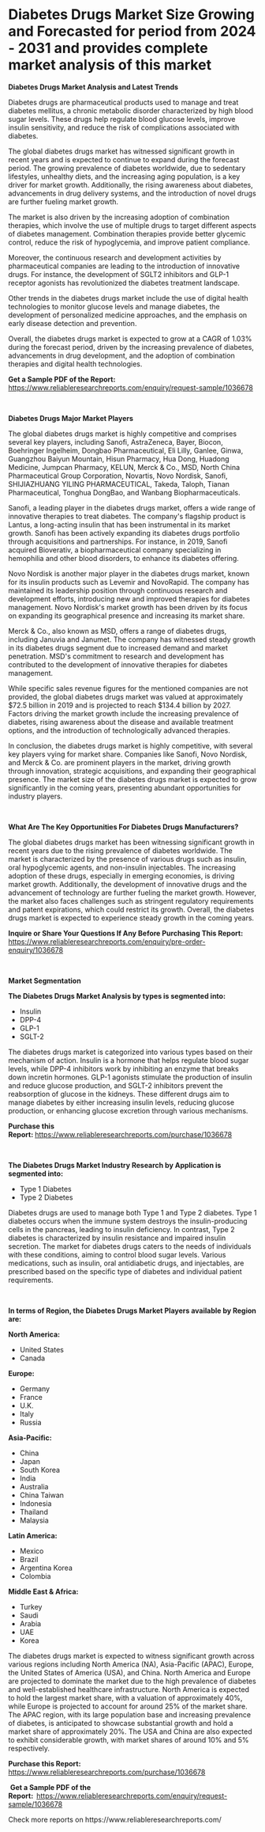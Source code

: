 <p><h1>Diabetes Drugs Market Size Growing and Forecasted for period from 2024 - 2031 and provides complete market analysis of this market</h1></p><p><strong>Diabetes Drugs Market Analysis and Latest Trends</strong></p>
<p><p>Diabetes drugs are pharmaceutical products used to manage and treat diabetes mellitus, a chronic metabolic disorder characterized by high blood sugar levels. These drugs help regulate blood glucose levels, improve insulin sensitivity, and reduce the risk of complications associated with diabetes.</p><p>The global diabetes drugs market has witnessed significant growth in recent years and is expected to continue to expand during the forecast period. The growing prevalence of diabetes worldwide, due to sedentary lifestyles, unhealthy diets, and the increasing aging population, is a key driver for market growth. Additionally, the rising awareness about diabetes, advancements in drug delivery systems, and the introduction of novel drugs are further fueling market growth.</p><p>The market is also driven by the increasing adoption of combination therapies, which involve the use of multiple drugs to target different aspects of diabetes management. Combination therapies provide better glycemic control, reduce the risk of hypoglycemia, and improve patient compliance.</p><p>Moreover, the continuous research and development activities by pharmaceutical companies are leading to the introduction of innovative drugs. For instance, the development of SGLT2 inhibitors and GLP-1 receptor agonists has revolutionized the diabetes treatment landscape.</p><p>Other trends in the diabetes drugs market include the use of digital health technologies to monitor glucose levels and manage diabetes, the development of personalized medicine approaches, and the emphasis on early disease detection and prevention.</p><p>Overall, the diabetes drugs market is expected to grow at a CAGR of 1.03% during the forecast period, driven by the increasing prevalence of diabetes, advancements in drug development, and the adoption of combination therapies and digital health technologies.</p></p>
<p><strong>Get a Sample PDF of the Report:&nbsp;</strong> <a href="https://www.reliableresearchreports.com/enquiry/request-sample/1036678">https://www.reliableresearchreports.com/enquiry/request-sample/1036678</a></p>
<p>&nbsp;</p>
<p><strong>Diabetes Drugs Major Market Players</strong></p>
<p><p>The global diabetes drugs market is highly competitive and comprises several key players, including Sanofi, AstraZeneca, Bayer, Biocon, Boehringer Ingelheim, Dongbao Pharmaceutical, Eli Lilly, Ganlee, Ginwa, Guangzhou Baiyun Mountain, Hisun Pharmacy, Hua Dong, Huadong Medicine, Jumpcan Pharmacy, KELUN, Merck & Co., MSD, North China Pharmaceutical Group Corporation, Novartis, Novo Nordisk, Sanofi, SHIJIAZHUANG YILING PHARMACEUTICAL, Takeda, Taloph, Tianan Pharmaceutical, Tonghua DongBao, and Wanbang Biopharmaceuticals.</p><p>Sanofi, a leading player in the diabetes drugs market, offers a wide range of innovative therapies to treat diabetes. The company's flagship product is Lantus, a long-acting insulin that has been instrumental in its market growth. Sanofi has been actively expanding its diabetes drugs portfolio through acquisitions and partnerships. For instance, in 2019, Sanofi acquired Bioverativ, a biopharmaceutical company specializing in hemophilia and other blood disorders, to enhance its diabetes offering.</p><p>Novo Nordisk is another major player in the diabetes drugs market, known for its insulin products such as Levemir and NovoRapid. The company has maintained its leadership position through continuous research and development efforts, introducing new and improved therapies for diabetes management. Novo Nordisk's market growth has been driven by its focus on expanding its geographical presence and increasing its market share.</p><p>Merck & Co., also known as MSD, offers a range of diabetes drugs, including Januvia and Janumet. The company has witnessed steady growth in its diabetes drugs segment due to increased demand and market penetration. MSD's commitment to research and development has contributed to the development of innovative therapies for diabetes management.</p><p>While specific sales revenue figures for the mentioned companies are not provided, the global diabetes drugs market was valued at approximately $72.5 billion in 2019 and is projected to reach $134.4 billion by 2027. Factors driving the market growth include the increasing prevalence of diabetes, rising awareness about the disease and available treatment options, and the introduction of technologically advanced therapies.</p><p>In conclusion, the diabetes drugs market is highly competitive, with several key players vying for market share. Companies like Sanofi, Novo Nordisk, and Merck & Co. are prominent players in the market, driving growth through innovation, strategic acquisitions, and expanding their geographical presence. The market size of the diabetes drugs market is expected to grow significantly in the coming years, presenting abundant opportunities for industry players.</p></p>
<p>&nbsp;</p>
<p><strong>What Are The Key Opportunities For Diabetes Drugs Manufacturers?</strong></p>
<p><p>The global diabetes drugs market has been witnessing significant growth in recent years due to the rising prevalence of diabetes worldwide. The market is characterized by the presence of various drugs such as insulin, oral hypoglycemic agents, and non-insulin injectables. The increasing adoption of these drugs, especially in emerging economies, is driving market growth. Additionally, the development of innovative drugs and the advancement of technology are further fueling the market growth. However, the market also faces challenges such as stringent regulatory requirements and patent expirations, which could restrict its growth. Overall, the diabetes drugs market is expected to experience steady growth in the coming years.</p></p>
<p><strong>Inquire or Share Your Questions If Any Before Purchasing This Report:</strong> <a href="https://www.reliableresearchreports.com/enquiry/pre-order-enquiry/1036678">https://www.reliableresearchreports.com/enquiry/pre-order-enquiry/1036678</a></p>
<p>&nbsp;</p>
<p><strong>Market Segmentation</strong></p>
<p><strong>The Diabetes Drugs Market Analysis by types is segmented into:</strong></p>
<p><ul><li>Insulin</li><li>DPP-4</li><li>GLP-1</li><li>SGLT-2</li></ul></p>
<p><p>The diabetes drugs market is categorized into various types based on their mechanism of action. Insulin is a hormone that helps regulate blood sugar levels, while DPP-4 inhibitors work by inhibiting an enzyme that breaks down incretin hormones. GLP-1 agonists stimulate the production of insulin and reduce glucose production, and SGLT-2 inhibitors prevent the reabsorption of glucose in the kidneys. These different drugs aim to manage diabetes by either increasing insulin levels, reducing glucose production, or enhancing glucose excretion through various mechanisms.</p></p>
<p><strong>Purchase this Report:&nbsp;</strong><a href="https://www.reliableresearchreports.com/purchase/1036678">https://www.reliableresearchreports.com/purchase/1036678</a></p>
<p>&nbsp;</p>
<p><strong>The Diabetes Drugs Market Industry Research by Application is segmented into:</strong></p>
<p><ul><li>Type 1 Diabetes</li><li>Type 2 Diabetes</li></ul></p>
<p><p>Diabetes drugs are used to manage both Type 1 and Type 2 diabetes. Type 1 diabetes occurs when the immune system destroys the insulin-producing cells in the pancreas, leading to insulin deficiency. In contrast, Type 2 diabetes is characterized by insulin resistance and impaired insulin secretion. The market for diabetes drugs caters to the needs of individuals with these conditions, aiming to control blood sugar levels. Various medications, such as insulin, oral antidiabetic drugs, and injectables, are prescribed based on the specific type of diabetes and individual patient requirements.</p></p>
<p>&nbsp;</p>
<p><strong>In terms of Region, the Diabetes Drugs Market Players available by Region are:</strong></p>
<p>
    <p> <strong> North America: </strong>
        <ul>
            <li>United States</li>
            <li>Canada</li>
        </ul>
        </p> 
    <p> <strong> Europe: </strong>
        <ul>
            <li>Germany</li>
            <li>France</li>
            <li>U.K.</li>
            <li>Italy</li>
            <li>Russia</li>
        </ul>
        </p> 
    <p> <strong> Asia-Pacific: </strong>
        <ul>
            <li>China</li>
            <li>Japan</li>
            <li>South Korea</li>
            <li>India</li>
            <li>Australia</li>
            <li>China Taiwan</li>
            <li>Indonesia</li>
            <li>Thailand</li>
            <li>Malaysia</li>
        </ul>
        </p> 
    <p> <strong> Latin America: </strong>
        <ul>
            <li>Mexico</li>
            <li>Brazil</li>
            <li>Argentina Korea</li>
            <li>Colombia</li>
        </ul>
        </p> 
    <p> <strong> Middle East & Africa: </strong>
        <ul>
            <li>Turkey</li>
            <li>Saudi</li>
            <li>Arabia</li>
            <li>UAE</li>
            <li>Korea</li>
        </ul>
    </p>
    </p>
<p><p>The diabetes drugs market is expected to witness significant growth across various regions including North America (NA), Asia-Pacific (APAC), Europe, the United States of America (USA), and China. North America and Europe are projected to dominate the market due to the high prevalence of diabetes and well-established healthcare infrastructure. North America is expected to hold the largest market share, with a valuation of approximately 40%, while Europe is projected to account for around 25% of the market share. The APAC region, with its large population base and increasing prevalence of diabetes, is anticipated to showcase substantial growth and hold a market share of approximately 20%. The USA and China are also expected to exhibit considerable growth, with market shares of around 10% and 5% respectively.</p></p>
<p><strong>Purchase this Report: </strong><a href="https://www.reliableresearchreports.com/purchase/1036678">https://www.reliableresearchreports.com/purchase/1036678</a></p>
<p>&nbsp;<strong>Get a Sample PDF of the Report:&nbsp;&nbsp;</strong><a href="https://www.reliableresearchreports.com/enquiry/request-sample/1036678">https://www.reliableresearchreports.com/enquiry/request-sample/1036678</a></p>
<p><strong></strong></p>
<p>Check more reports on https://www.reliableresearchreports.com/</p>